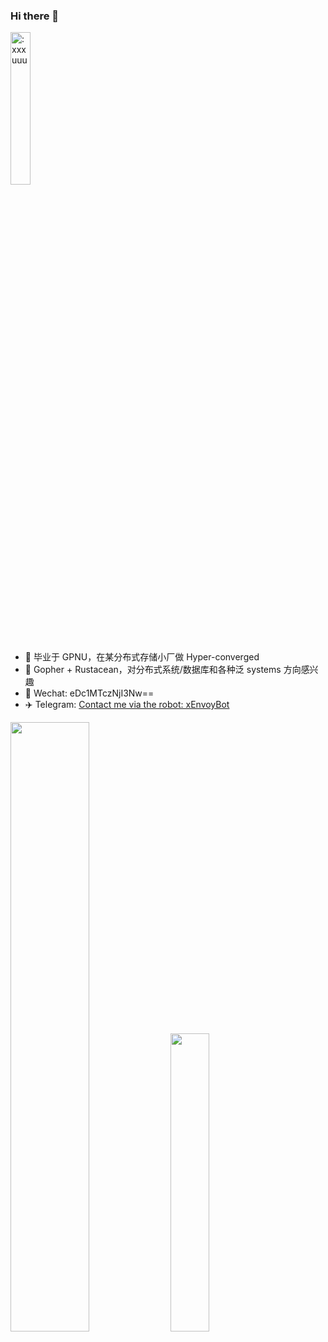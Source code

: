 ### Hi there 👋


<img src="https://count.getloli.com/get/@:xxxuuu" alt=":xxxuuu" width="25%" />

- 🔭 毕业于 GPNU，在某分布式存储小厂做 Hyper-converged
- 🎈 Gopher + Rustacean，对分布式系统/数据库和各种泛 systems 方向感兴趣
- 💬 Wechat: eDc1MTczNjI3Nw==
- ✈️ Telegram: [Contact me via the robot: xEnvoyBot](https://t.me/xEnvoyBot)


<p>
  <img src="https://github-readme-stats-liart-theta.vercel.app/api?username=xxxuuu&count_private=true&show_icons=true&include_all_commits=true&hide_title=true" width="50%"/>
  <img src="https://github-readme-stats-liart-theta.vercel.app/api/top-langs/?username=xxxuuu&layout=compact&hide=html,less,css" width="35%" />
</p>
